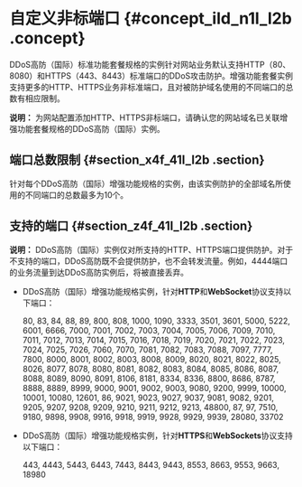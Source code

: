 # 自定义非标端口 {#concept_ild_n1l_l2b .concept}

DDoS高防（国际）标准功能套餐规格的实例针对网站业务默认支持HTTP（80、8080）和HTTPS（443、8443）标准端口的DDoS攻击防护。增强功能套餐实例支持更多的HTTP、HTTPS业务非标准端口，且对被防护域名使用的不同端口的总数有相应限制。

**说明：** 为网站配置添加HTTP、HTTPS非标端口，请确认您的网站域名已关联增强功能套餐规格的DDoS高防（国际）实例。

## 端口总数限制 {#section_x4f_41l_l2b .section}

针对每个DDoS高防（国际）增强功能规格的实例，由该实例防护的全部域名所使用的不同端口的总数最多为10个。

## 支持的端口 {#section_z4f_41l_l2b .section}

**说明：** DDoS高防（国际）实例仅对所支持的HTTP、HTTPS端口提供防护。对于不支持的端口，DDoS高防既不会提供防护，也不会转发流量。例如，4444端口的业务流量到达DDoS高防实例后，将被直接丢弃。

-   DDoS高防（国际）增强功能规格实例，针对**HTTP**和**WebSocket**协议支持以下端口：

    80, 83, 84, 88, 89, 800, 808, 1000, 1090, 3333, 3501, 3601, 5000, 5222, 6001, 6666, 7000, 7001, 7002, 7003, 7004, 7005, 7006, 7009, 7010, 7011, 7012, 7013, 7014, 7015, 7016, 7018, 7019, 7020, 7021, 7022, 7023, 7024, 7025, 7026, 7060, 7070, 7081, 7082, 7083, 7088, 7097, 7777, 7800, 8000, 8001, 8002, 8003, 8008, 8009, 8020, 8021, 8022, 8025, 8026, 8077, 8078, 8080, 8081, 8082, 8083, 8084, 8085, 8086, 8087, 8088, 8089, 8090, 8091, 8106, 8181, 8334, 8336, 8800, 8686, 8787, 8888, 8889, 8999, 9000, 9001, 9002, 9003, 9080, 9200, 9999, 10000, 10001, 10080, 12601, 86, 9021, 9023, 9027, 9037, 9081, 9082, 9201, 9205, 9207, 9208, 9209, 9210, 9211, 9212, 9213, 48800, 87, 97, 7510, 9180, 9898, 9908, 9916, 9918, 9919, 9928, 9929, 9939, 28080, 33702

-   DDoS高防（国际）增强功能规格实例，针对**HTTPS**和**WebSockets**协议支持以下端口：

    443, 4443, 5443, 6443, 7443, 8443, 9443, 8553, 8663, 9553, 9663, 18980


